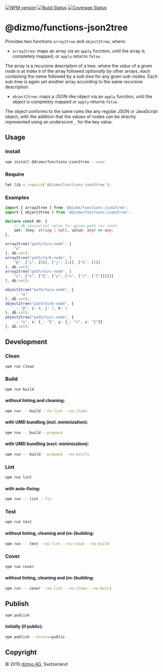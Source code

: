 [![NPM version](https://badge.fury.io/js/%40dizmo%2Ffunctions-json2tree.svg)](https://npmjs.org/package/@dizmo/functions-json2tree)
[![Build Status](https://travis-ci.org/dizmo/functions-json2tree.svg?branch=master)](https://travis-ci.org/dizmo/functions-json2tree)
[![Coverage Status](https://coveralls.io/repos/github/dizmo/functions-json2tree/badge.svg?branch=master)](https://coveralls.io/github/dizmo/functions-json2tree?branch=master)

# @dizmo/functions-json2tree

Provides two functions `array2tree` and `object2tree`, where:

* `array2tree`: maps an array via an `apply` function, until the array is completely mapped, or `apply` returns `false`.

The array is a recursive description of a tree, where the *value* of a given node is at index `0` of the array followed *optionally* by other arrays, each containing the *name* followed by a *sub-tree* for any given sub-nodes. Each sub-tree is again yet another array according to the same recursive description.

* `object2tree`: maps a JSON-like object via an `apply` function, until the object is completely mapped or `apply` returns `false`.

The object conforms to the same rules like any regular JSON or JavaScript object, with the addition that the values of nodes can be directly represented using an underscore `_` for the key value.

## Usage

### Install

```sh
npm install @dizmo/functions-json2tree --save
```

### Require

```javascript
let lib = require('@dizmo/functions-json2tree');
```

### Examples

```typescript
import { array2tree } from '@dizmo/functions-json2tree';
import { object2tree } from '@dizmo/functions-json2tree';
```

```typescript
declare const db: {
    // db should set value for given path (or root)
    set: (key: string | null, value: any) => any;
};
```

```typescript
array2tree("path/to/a-node", [
    "α"
], db.set);
array2tree("path/to/b-node", [
    "β", ["i", [0]], ["j", [1]], ["k", [2]]
], db.set);
array2tree("path/to/c-node", [
    "γ", ["x", ["ξ", ["y", ["υ", ["z", ["ζ"]]]]]]
], db.set);
```

```typescript
object2tree("path/to/a-node", {
    _: "α"
}, db.set);
object2tree("path/to/b-node", {
    _: "β", i: 0, j: 1, k: 2
}, db.set);
object2tree("path/to/c-node", {
    _: "γ", x: {_: "ξ", y: {_: "υ", z: "ζ"}}
}, db.set);
```

## Development

### Clean

```sh
npm run clean
```

### Build

```sh
npm run build
```

#### without linting and cleaning:

```sh
npm run -- build --no-lint --no-clean
```

#### with UMD bundling (incl. minimization):

```sh
npm run -- build --prepack
```

#### with UMD bundling (excl. minimization):

```sh
npm run -- build --prepack --no-minify
```

### Lint

```sh
npm run lint
```

#### with auto-fixing:

```sh
npm run -- lint --fix
```

### Test

```sh
npm run test
```

#### without linting, cleaning and (re-)building:

```sh
npm run -- test --no-lint --no-clean --no-build
```

### Cover

```sh
npm run cover
```

#### without linting, cleaning and (re-)building:

```sh
npm run -- cover --no-lint --no-clean --no-build
```

## Publish

```sh
npm publish
```

#### initially (if public):

```sh
npm publish --access=public
```

## Copyright

 © 2019 [dizmo AG](http://dizmo.com/), Switzerland
